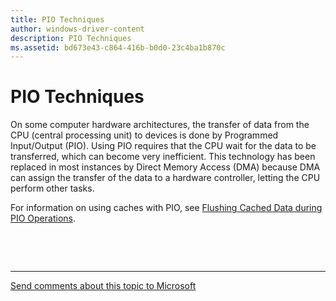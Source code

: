 ```yaml
---
title: PIO Techniques
author: windows-driver-content
description: PIO Techniques
ms.assetid: bd673e43-c864-416b-b0d0-23c4ba1b870c
---
```


# PIO Techniques


On some computer hardware architectures, the transfer of data from the CPU (central processing unit) to devices is done by Programmed Input/Output (PIO). Using PIO requires that the CPU wait for the data to be transferred, which can become very inefficient. This technology has been replaced in most instances by Direct Memory Access (DMA) because DMA can assign the transfer of the data to a hardware controller, letting the CPU perform other tasks.

For information on using caches with PIO, see [Flushing Cached Data during PIO Operations](flushing-cached-data-during-pio-operations.md).

 

 


--------------------
[Send comments about this topic to Microsoft](mailto:wsddocfb@microsoft.com?subject=Documentation%20feedback%20%5Bkernel\kernel%5D:%20PIO%20Techniques%20%20RELEASE:%20%286/14/2017%29&body=%0A%0APRIVACY%20STATEMENT%0A%0AWe%20use%20your%20feedback%20to%20improve%20the%20documentation.%20We%20don't%20use%20your%20email%20address%20for%20any%20other%20purpose,%20and%20we'll%20remove%20your%20email%20address%20from%20our%20system%20after%20the%20issue%20that%20you're%20reporting%20is%20fixed.%20While%20we're%20working%20to%20fix%20this%20issue,%20we%20might%20send%20you%20an%20email%20message%20to%20ask%20for%20more%20info.%20Later,%20we%20might%20also%20send%20you%20an%20email%20message%20to%20let%20you%20know%20that%20we've%20addressed%20your%20feedback.%0A%0AFor%20more%20info%20about%20Microsoft's%20privacy%20policy,%20see%20http://privacy.microsoft.com/default.aspx. "Send comments about this topic to Microsoft")


